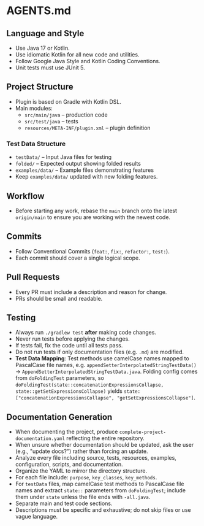 # AGENTS.md

## Language and Style
- Use Java 17 or Kotlin.
- Use idiomatic Kotlin for all new code and utilities.
- Follow Google Java Style and Kotlin Coding Conventions.
- Unit tests must use JUnit 5.

## Project Structure
- Plugin is based on Gradle with Kotlin DSL.
- Main modules:
  - `src/main/java` – production code
  - `src/test/java` – tests
  - `resources/META-INF/plugin.xml` – plugin definition

### Test Data Structure
- `testData/` – Input Java files for testing
- `folded/` – Expected output showing folded results
- `examples/data/` – Example files demonstrating features
- Keep `examples/data/` updated with new folding features.

## Workflow
- Before starting any work, rebase the `main` branch onto the latest `origin/main` to ensure you are working with the newest code.

## Commits
- Follow Conventional Commits (`feat:`, `fix:`, `refactor:`, `test:`).
- Each commit should cover a single logical scope.

## Pull Requests
- Every PR must include a description and reason for change.
- PRs should be small and readable.

## Testing
- Always run `./gradlew test` **after** making code changes.
- Never run tests before applying the changes.
- If tests fail, fix the code until all tests pass.
- Do not run tests if only documentation files (e.g. `.md`) are modified.
- **Test Data Mapping**: Test methods use camelCase names mapped to PascalCase file names, e.g.
  `appendSetterInterpolatedStringTestData()` → `AppendSetterInterpolatedStringTestData.java`. Folding
  config comes from `doFoldingTest` parameters, so `doFoldingTest(state::concatenationExpressionsCollapse,
  state::getSetExpressionsCollapse)` yields `state: ["concatenationExpressionsCollapse", "getSetExpressionsCollapse"]`.

## Documentation Generation
- When documenting the project, produce `complete-project-documentation.yaml` reflecting the entire repository.
- When unsure whether documentation should be updated, ask the user (e.g., "update docs?") rather than forcing an update.
- Analyze every file including source, tests, resources, examples, configuration, scripts, and documentation.
- Organize the YAML to mirror the directory structure.
- For each file include: `purpose`, `key_classes`, `key_methods`.
- For `testData` files, map camelCase test methods to PascalCase file names and extract `state::` parameters from `doFoldingTest`; include them under `state` unless the file ends with `-all.java`.
- Separate main and test code sections.
- Descriptions must be specific and exhaustive; do not skip files or use vague language.
